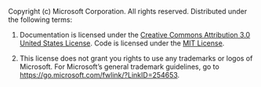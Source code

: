 Copyright (c) Microsoft Corporation. All rights reserved. Distributed under the following terms:

1.	Documentation is licensed under the [Creative Commons Attribution 3.0 United States License](https://creativecommons.org/licenses/by/3.0/us/legalcode). Code is licensed under the [MIT License](https://opensource.org/licenses/MIT).

2.	This license does not grant you rights to use any trademarks or logos of Microsoft. For Microsoft’s general trademark guidelines, go to  https://go.microsoft.com/fwlink/?LinkID=254653.

